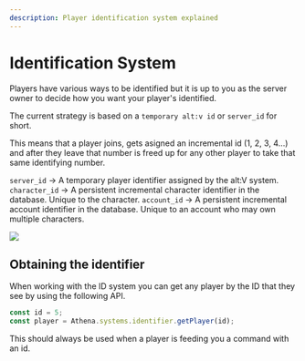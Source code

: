 ```yaml
---
description: Player identification system explained
---
```


# Identification System

Players have various ways to be identified but it is up to you as the server owner to decide how you want your player's identified.

The current strategy is based on a `temporary alt:v id` or `server_id` for short.

This means that a player joins, gets asigned an incremental id (1, 2, 3, 4...) and after they leave that number is freed up for any other player to take that same identifying number.

`server_id` -> A temporary player identifier assigned by the alt:V system.
`character_id` -> A persistent incremental character identifier in the database. Unique to the character.
`account_id` -> A persistent incremental account identifier in the database. Unique to an account who may own multiple characters.

![](https://i.imgur.com/MgEnthy.png)

## Obtaining the identifier

When working with the ID system you can get any player by the ID that they see by using the following API.

```typescript
const id = 5;
const player = Athena.systems.identifier.getPlayer(id);
```

This should always be used when a player is feeding you a command with an id.

